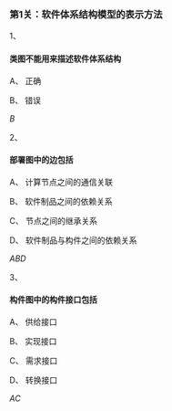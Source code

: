 ### 第1关：软件体系结构模型的表示方法

1、

#### 类图不能用来描述软件体系结构


A、
正确

B、
错误

*B*

2、

#### 部署图中的边包括


A、
计算节点之间的通信关联


B、
软件制品之间的依赖关系


C、
节点之间的继承关系

D、
软件制品与构件之间的依赖关系

*ABD*

3、

#### 构件图中的构件接口包括


A、
供给接口


B、
实现接口


C、
需求接口

D、
转换接口

*AC*
